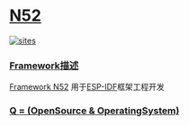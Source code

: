 ﻿# [N52](https://github.com/OS-Q/N52)

[![sites](http://182.61.61.133/link/resources/OSQ.png)](http://www.OS-Q.com)
### [Framework描述](https://github.com/OS-Q/N52/wiki)

[Framework N52](https://github.com/OS-Q/N52) 用于[ESP-IDF](https://github.com/espressif/esp-idf)框架工程开发

### [Q = (OpenSource & OperatingSystem) ](http://www.OS-Q.com)
